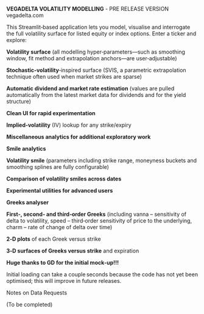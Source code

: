 **VEGADELTA VOLATILITY MODELLING** - PRE RELEASE VERSION
vegadelta.com

This Streamlit‑based application lets you model, visualise and interrogate the full volatility surface for listed equity or index options. Enter a ticker and explore:


**Volatility surface** (all modelling hyper‑parameters—such as smoothing window, fit method and extrapolation anchors—are user‑adjustable)

  **Stochastic‑volatility**‑inspired surface (SVIS, a parametric extrapolation technique often used when market strikes are sparse)

  **Automatic dividend and market rate estimation** (values are pulled automatically from the latest market data for dividends and for the yield structure)

  **Clean UI for rapid experimentation**

  **Implied‑volatility** (IV) lookup for any strike/expiry

  **Miscellaneous analytics for additional exploratory work**


**Smile analytics**

  **Volatility smile** (parameters including strike range, moneyness buckets and smoothing splines are fully configurable)

  **Comparison of volatility smiles across dates**

  **Experimental utilities for advanced users**


**Greeks analyser**

  **First‑, second‑ and third‑order Greeks** (including vanna – sensitivity of delta to volatility, speed – third‑order sensitivity of price to the underlying, charm – rate of change of delta over time)

  **2‑D plots** of each Greek versus strike

  **3‑D surfaces of Greeks versus strike** and expiration

  **Huge thanks to GD for the initial mock‑up!!!**


Initial loading can take a couple seconds because the code has not yet been optimised; this will improve in future releases.

Notes on Data Requests

(To be completed)

